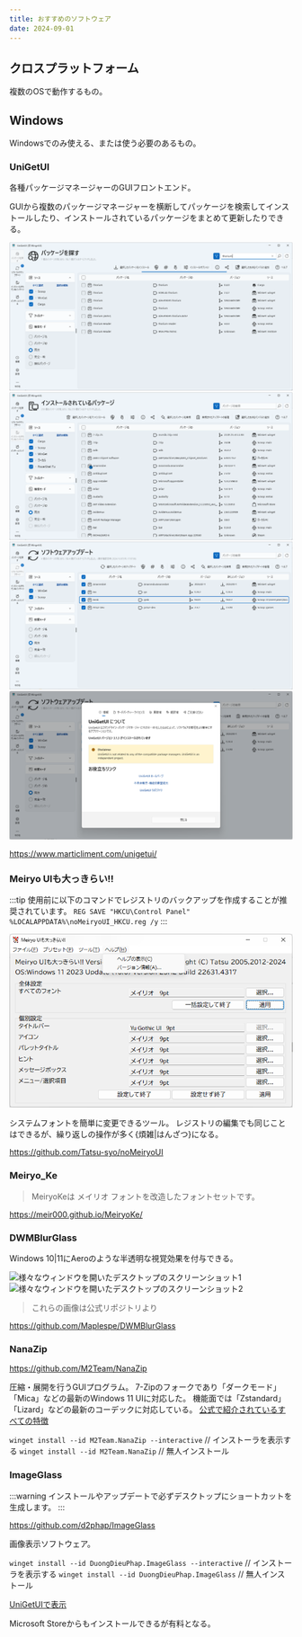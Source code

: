 ```yaml
---
title: おすすめのソフトウェア
date: 2024-09-01
---
```


## クロスプラットフォーム

複数のOSで動作するもの。

## Windows

Windowsでのみ使える、または使う必要のあるもの。

### UniGetUI

各種パッケージマネージャーのGUIフロントエンド。

GUIから複数のパッケージマネージャーを横断してパッケージを検索してインストールしたり、インストールされているパッケージをまとめて更新したりできる。

![パッケージを検索している様子](./unigetui-search.png)
![インストールされているパッケージの一覧を表示](./unigetui-installed.png)
![インストールされているパッケージの更新](./unigetui-update.png)
![UniGetUIの概要を表示](./unigetui-about.png)

https://www.marticliment.com/unigetui/

### Meiryo UIも大っきらい!!

:::tip
使用前に以下のコマンドでレジストリのバックアップを作成することが推奨されています。
`REG SAVE "HKCU\Control Panel" %LOCALAPPDATA%\noMeiryoUI_HKCU.reg /y`
:::

![アプリケーションのスクリーンショット](./no-meiryoui.png)

システムフォントを簡単に変更できるツール。
レジストリの編集でも同じことはできるが、繰り返しの操作が多く{煩雑|はんざつ}になる。

https://github.com/Tatsu-syo/noMeiryoUI

### Meiryo_Ke

> MeiryoKeは メイリオ フォントを改造したフォントセットです。

https://meir000.github.io/MeiryoKe/

### DWMBlurGlass

Windows 10|11にAeroのような半透明な視覚効果を付与できる。

![様々なウィンドウを開いたデスクトップのスクリーンショット1](https://github.com/Maplespe/DWMBlurGlass/raw/master/Screenshot/001701.png)
![様々なウィンドウを開いたデスクトップのスクリーンショット2](https://github.com/Maplespe/DWMBlurGlass/raw/master/Screenshot/10307.png)

> これらの画像は公式リポジトリより

https://github.com/Maplespe/DWMBlurGlass

### NanaZip

https://github.com/M2Team/NanaZip

圧縮・展開を行うGUIプログラム。
7-Zipのフォークであり「ダークモード」「Mica」などの最新のWindows 11 UIに対応した。
機能面では「Zstandard」「Lizard」などの最新のコーデックに対応している。
[公式で紹介されているすべての特徴](https://github.com/M2Team/NanaZip?tab=readme-ov-file#features)

`winget install --id M2Team.NanaZip --interactive` // インストーラを表示する
`winget install --id M2Team.NanaZip` // 無人インストール

### ImageGlass

:::warning
インストールやアップデートで必ずデスクトップにショートカットを生成します。
:::

https://github.com/d2phap/ImageGlass

画像表示ソフトウェア。

`winget install --id DuongDieuPhap.ImageGlass --interactive` // インストーラを表示する
`winget install --id DuongDieuPhap.ImageGlass` // 無人インストール

[UniGetUIで表示](https://marticliment.com/unigetui/share/?name=ImageGlass&id=DuongDieuPhap.ImageGlass&sourceName=winget&managerName=WinGet)

Microsoft Storeからもインストールできるが有料となる。
